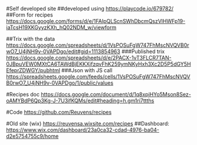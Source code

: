 #Self developed site
##developed using
https://playcode.io/679782/
##Form for recipes
https://docs.google.com/forms/d/e/1FAIpQLScnSWhDbcmQszVlHWFp19-iaTcsH19XKGyyzKXh_hQ02NDM_w/viewform

##Trix with the data
https://docs.google.com/spreadsheets/d/1VsPOSuFgW747FhMscNVQVB0rwO7_U4jNH9v-0VAPDgo/edit#gid=1113854963
###Published trix
https://docs.google.com/spreadsheets/d/e/2PACX-1vT3FLCR7TAN-0JBpuVEW0MXtCA6TAWdBjEKKXjfzqvFhK259ymNKyHxh3Xc2D5P5dGY5HEfeprZDWGY/pubhtml
###Json with JS call
https://spreadsheets.google.com/feeds/cells/1VsPOSuFgW747FhMscNVQVB0rwO7_U4jNH9v-0VAPDgo/1/public/values

#Recipes doc
https://docs.google.com/document/d/1q8xpjHYo5Mson8Sez-oAMYBdP6Qp3Kg-J-7U3ifKQMs/edit#heading=h.gm1ri7ttths

#Code
https://github.com/Reuvens/recipes 

#Old site (wix)
https://reuvensa.wixsite.com/recipes
##Dashboard: 
https://www.wix.com/dashboard/23a0ca32-cdad-4976-ba04-d2e5754755c9/home

